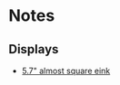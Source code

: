 # Notes

## Displays
- [5.7" almost square eink](https://www.pishop.us/product/inky-impression-5-7-7-colour-epaper-eink-hat/)
